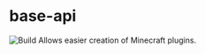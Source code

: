 # base-api
![Build](https://github.com/plytki/base-api/actions/workflows/maven.yml/badge.svg)
Allows easier creation of Minecraft plugins.
